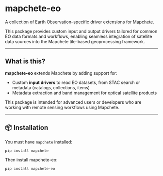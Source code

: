 # mapchete-eo

A collection of Earth Observation–specific driver extensions for [Mapchete](https://github.com/ungarj/mapchete).

This package provides custom input and output drivers tailored for common EO data formats and workflows, enabling seamless integration of satellite data sources into the Mapchete tile-based geoprocessing framework.

---

## What is this?

**mapchete-eo** extends Mapchete by adding support for:

- Custom **input drivers** to read EO datasets, from STAC search or metadata (catalogs, collections, items)
- Metadata extraction and band management for optical satellite products

This package is intended for advanced users or developers who are working with remote sensing workflows using Mapchete.

---

## 📦 Installation

You must have `mapchete` installed:

```bash
pip install mapchete
```

Then install mapchete-eo:

```bash
pip install mapchete-eo
```
